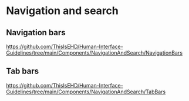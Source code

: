 
# Navigation and search

## Navigation bars
https://github.com/ThisIsEHD/Human-Interface-Guidelines/tree/main/Components/NavigationAndSearch/NavigationBars

## Tab bars
https://github.com/ThisIsEHD/Human-Interface-Guidelines/tree/main/Components/NavigationAndSearch/TabBars
